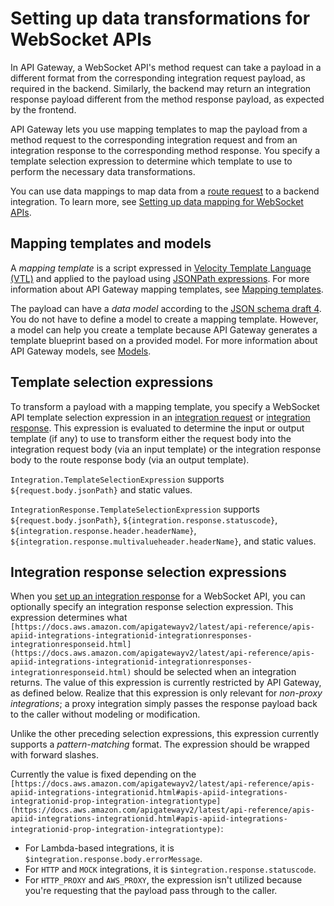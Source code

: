 # Setting up data transformations for WebSocket APIs<a name="websocket-api-data-transformations"></a>

In API Gateway, a WebSocket API's method request can take a payload in a different format from the corresponding integration request payload, as required in the backend\. Similarly, the backend may return an integration response payload different from the method response payload, as expected by the frontend\. 

API Gateway lets you use mapping templates to map the payload from a method request to the corresponding integration request and from an integration response to the corresponding method response\. You specify a template selection expression to determine which template to use to perform the necessary data transformations\.

You can use data mappings to map data from a [route request](api-gateway-basic-concept.md#apigateway-definition-route-request) to a backend integration\. To learn more, see [Setting up data mapping for WebSocket APIs](websocket-api-data-mapping.md)\.

## Mapping templates and models<a name="apigateway-websocket-api-mapping-templats-and-models"></a>

 A *mapping template* is a script expressed in [Velocity Template Language \(VTL\)](https://velocity.apache.org/engine/devel/vtl-reference.html) and applied to the payload using [JSONPath expressions](http://goessner.net/articles/JsonPath/)\. For more information about API Gateway mapping templates, see [Mapping templates](rest-api-data-transformations.md#models-mappings-mappings)\.

The payload can have a *data model* according to the [JSON schema draft 4](https://tools.ietf.org/html/draft-zyp-json-schema-04)\. You do not have to define a model to create a mapping template\. However, a model can help you create a template because API Gateway generates a template blueprint based on a provided model\. For more information about API Gateway models, see [Models](rest-api-data-transformations.md#models-mappings-models)\.

## Template selection expressions<a name="apigateway-websocket-api-template-selection-expressions"></a>

To transform a payload with a mapping template, you specify a WebSocket API template selection expression in an [integration request](apigateway-websocket-api-integration-requests.md) or [integration response](apigateway-websocket-api-integration-responses.md)\. This expression is evaluated to determine the input or output template \(if any\) to use to transform either the request body into the integration request body \(via an input template\) or the integration response body to the route response body \(via an output template\)\.

`Integration.TemplateSelectionExpression` supports `${request.body.jsonPath}` and static values\.

`IntegrationResponse.TemplateSelectionExpression` supports `${request.body.jsonPath}`, `${integration.response.statuscode}`, `${integration.response.header.headerName}`, `${integration.response.multivalueheader.headerName}`, and static values\.

## Integration response selection expressions<a name="apigateway-websocket-api-integration-response-selection-expressions"></a>

When you [set up an integration response](apigateway-websocket-api-integration-responses.md) for a WebSocket API, you can optionally specify an integration response selection expression\. This expression determines what `[https://docs.aws.amazon.com/apigatewayv2/latest/api-reference/apis-apiid-integrations-integrationid-integrationresponses-integrationresponseid.html](https://docs.aws.amazon.com/apigatewayv2/latest/api-reference/apis-apiid-integrations-integrationid-integrationresponses-integrationresponseid.html)` should be selected when an integration returns\. The value of this expression is currently restricted by API Gateway, as defined below\. Realize that this expression is only relevant for *non\-proxy integrations*; a proxy integration simply passes the response payload back to the caller without modeling or modification\.

Unlike the other preceding selection expressions, this expression currently supports a *pattern\-matching* format\. The expression should be wrapped with forward slashes\.

Currently the value is fixed depending on the `[https://docs.aws.amazon.com/apigatewayv2/latest/api-reference/apis-apiid-integrations-integrationid.html#apis-apiid-integrations-integrationid-prop-integration-integrationtype](https://docs.aws.amazon.com/apigatewayv2/latest/api-reference/apis-apiid-integrations-integrationid.html#apis-apiid-integrations-integrationid-prop-integration-integrationtype)`:
+ For Lambda\-based integrations, it is `$integration.response.body.errorMessage`\.
+ For `HTTP` and `MOCK` integrations, it is `$integration.response.statuscode`\.
+ For `HTTP_PROXY` and `AWS_PROXY`, the expression isn't utilized because you're requesting that the payload pass through to the caller\.